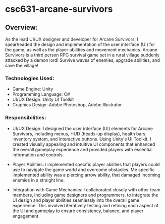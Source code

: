 # csc631-arcane-survivors
## Overview:  
As the lead UI/UX designer and developer for Arcane Survivors, I spearheaded the design and implementation of the user interface (UI) for the game, as well as the player abilities and movement mechanics. Arcane Survivors is a third person RPG survival game set in a rural village suddenly attacked by a demon lord! Survive waves of enemies, upgrade abilities, and save the village! 

### Technologies Used:  

* Game Engine: Unity  
* Programming Language: C#  
* UI/UX Design: Unity UI Toolkit  
* Graphics Design: Adobe Photoshop, Adobe Illustrator  

### Responsibilities:  

* UI/UX Design: I designed the user interface (UI) elements for Arcane Survivors, including menus, HUD (heads-up display), health bars, inventory system, and interactive buttons. Using Unity's UI Toolkit, I created visually appealing and intuitive UI components that enhanced the overall gameplay experience and provided players with essential information and controls.  

* Player Abilities: I implemented specific player abilities that players could use to navigate the game world and overcome obstacles. Me specific implemented ability was a piercing arrow ability, that damaged incoming enemies in a straight line. 

* Integration with Game Mechanics: I collaborated closely with other team members, including game designers and programmers, to integrate the UI design and player abilities seamlessly into the overall game experience. This involved iteratively testing and refining each aspect of the UI and gameplay to ensure consistency, balance, and player engagement.  
